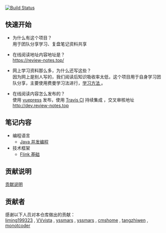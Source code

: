 [![Build Status](https://travis-ci.org/GourdErwa/review-notes.svg?branch=master)](https://travis-ci.org/GourdErwa/review-notes)

## 快速开始
- 为什么有这个项目？   
用于团队分享学习、复盘笔记资料共享
  
- 在线阅读地址内容地址是？   
[https://review-notes.top/ ](http://review-notes.top/)  

- 网上学习资料那么多，为什么还写这些？   
因为网上是别人写的，我们阅读后知识吸收率太低，这个项目用于自身学习团队分享，主要使用费曼学习法进行，[学习方法 ](/about/学习方法.md)。

- 在线阅读内容怎么发布的？  
使用 [vuepress](https://vuepress.vuejs.org/) 发布，使用 [Travis CI](https://travis-ci.org/GourdErwa/review-notes-dev) 持续集成 ，交叉审核地址 [http://dev.review-notes.top ](http://dev.review-notes.top/)

## 笔记内容
- 编程语言 
    * [Java 并发编程 ](/language/java-concurrency/)
- 技术框架
    * [Flink 基础 ](/framework/flink-basis/)
    
## 贡献说明
[贡献说明](https://github.com/GourdErwa/review-notes-dev)

## 贡献者
感谢以下人员对本仓库做出的贡献：    
[liming199323](https://github.com/liming199323) ,
[VVvista](https://github.com/VVvista) , 
[yssmars](https://github.com/yssmars) , 
[yssmars](https://github.com/yssmars) , 
[cmshome](https://github.com/cmshome) , 
[tangzhiwen](https://github.com/tangzhiwen) , 
[monotcoder](https://github.com/monotcoder)